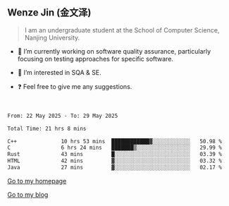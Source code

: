 ## Wenze Jin (金文泽)

> I am an undergraduate student at the School of Computer Science, Nanjing University.

- 🔭 I’m currently working on software quality assurance, particularly focusing on testing approaches for specific software.
  
- 🌱 I’m interested in SQA & SE.
  
- ❓ Feel free to give me any suggestions.  

<br>  

<!--START_SECTION:waka-->

```txt
From: 22 May 2025 - To: 29 May 2025

Total Time: 21 hrs 8 mins

C++              10 hrs 53 mins  ████████████▓░░░░░░░░░░░░   50.98 %
C                6 hrs 24 mins   ███████▒░░░░░░░░░░░░░░░░░   29.99 %
Rust             43 mins         █░░░░░░░░░░░░░░░░░░░░░░░░   03.39 %
HTML             42 mins         ▓░░░░░░░░░░░░░░░░░░░░░░░░   03.32 %
Java             27 mins         ▓░░░░░░░░░░░░░░░░░░░░░░░░   02.17 %
```

<!--END_SECTION:waka-->

[Go to my homepage](https://wenzejin.github.io)

[Go to my blog](https://wenzejin.notion.site/Wenze-Jin-s-Blog-1635e9fa7b6d80b3adcedfacc74aa717?pvs=4)
